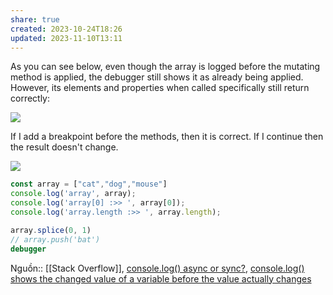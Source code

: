 ```yaml
---
share: true
created: 2023-10-24T18:26
updated: 2023-11-10T13:11
---
```

As you can see below, even though the array is logged before the mutating method is applied, the debugger still shows it as already being applied. However, its elements and properties when called specifically still return correctly:

![](https://i.imgur.com/SjzA0DP.png)

If I add a breakpoint before the methods, then it is correct. If I continue then the result doesn't change.

![](https://i.imgur.com/AuWkA4C.png)


```js
const array = ["cat","dog","mouse"]
console.log('array', array);
console.log('array[0] :>> ', array[0]);
console.log('array.length :>> ', array.length);

array.splice(0, 1)
// array.push('bat')
debugger
```


Nguồn:: [[Stack Overflow]], [console.log() async or sync?](https://stackoverflow.com/q/23392111/3416774), [console.log() shows the changed value of a variable before the value actually changes](https://stackoverflow.com/q/11284663/3416774)
